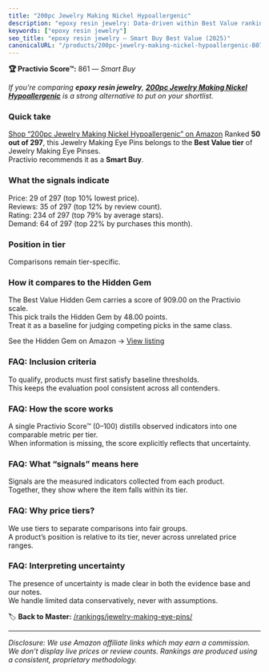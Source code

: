 ```yaml
---
title: "200pc Jewelry Making Nickel Hypoallergenic"
description: "epoxy resin jewelry: Data-driven within Best Value ranking using the Practivio Score™. Positioned by quality, value, demand, findability, momentum."
keywords: ["epoxy resin jewelry"]
seo_title: "epoxy resin jewelry — Smart Buy Best Value (2025)"
canonicalURL: "/products/200pc-jewelry-making-nickel-hypoallergenic-B077S98K84/"
---
```


**🏆 Practivio Score™:** 861 — _Smart Buy_


*If you're comparing **epoxy resin jewelry**, **[200pc Jewelry Making Nickel Hypoallergenic](https://www.amazon.com/dp/B077S98K84?tag=practivio-20)** is a strong alternative to put on your shortlist.*
### Quick take
[Shop “200pc Jewelry Making Nickel Hypoallergenic” on Amazon](https://www.amazon.com/dp/B077S98K84?tag=practivio-20)
Ranked **50 out of 297**, this Jewelry Making Eye Pins belongs to the **Best Value tier** of Jewelry Making Eye Pinses.  
Practivio recommends it as a **Smart Buy**.

### What the signals indicate
Price: 29 of 297 (top 10% lowest price).  
Reviews: 35 of 297 (top 12% by review count).  
Rating: 234 of 297 (top 79% by average stars).  
Demand: 64 of 297 (top 22% by purchases this month).

### Position in tier
Comparisons remain tier-specific.

### How it compares to the Hidden Gem
The Best Value Hidden Gem carries a score of 909.00 on the Practivio scale.  
This pick trails the Hidden Gem by 48.00 points.  
Treat it as a baseline for judging competing picks in the same class.  

See the Hidden Gem on Amazon → [View listing](https://www.amazon.com/dp/B01MQW98ES?tag=practivio-20)

### FAQ: Inclusion criteria
To qualify, products must first satisfy baseline thresholds.  
This keeps the evaluation pool consistent across all contenders.

### FAQ: How the score works
A single Practivio Score™ (0–100) distills observed indicators into one comparable metric per tier.  
When information is missing, the score explicitly reflects that uncertainty.

### FAQ: What “signals” means here
Signals are the measured indicators collected from each product.  
Together, they show where the item falls within its tier.

### FAQ: Why price tiers?
We use tiers to separate comparisons into fair groups.  
A product’s position is relative to its tier, never across unrelated price ranges.

### FAQ: Interpreting uncertainty
The presence of uncertainty is made clear in both the evidence base and our notes.  
We handle limited data conservatively, never with assumptions.


🏷️ **Back to Master:** [/rankings/jewelry-making-eye-pins/](/rankings/jewelry-making-eye-pins/)

---
_Disclosure: We use Amazon affiliate links which may earn a commission. We don’t display live prices or review counts. Rankings are produced using a consistent, proprietary methodology._
